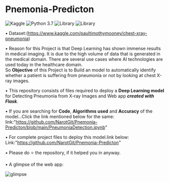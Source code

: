 # Pnemonia-Predicton

![Kaggle](https://img.shields.io/badge/Dataset-Kaggle-blue.svg) ![Python 3.7](https://img.shields.io/badge/Python-3.7-brightgreen.svg) ![Library](https://img.shields.io/badge/Library-kears%202.3.1-orange) ![Library](https://img.shields.io/badge/Library-Tensorflow%201.14.0-red)

• Dataset:(https://www.kaggle.com/paultimothymooney/chest-xray-pneumonia)

• Reason for this Project is that Deep Learning has shown immense results in medical imaging. It is due to the high volume of data that is generated in the medical domain. There are several use cases where AI technologies are used today in the healthcare domain.<br> 
So __Objective__ of this Project is to Build an model to automatically identify whether a patient is suffering from pneumonia or not by looking at chest X-ray images.

• This repository consists of files required to deploy a __Deep Learning model__ for Detecting Pneumonia from X-ray Images and Web app ___created with Flask___.<br>


• If you are searching for __Code__, __Algorithms used__ and __Accuracy__ of the model...Click the link mentioned below for the same:
link:"https://github.com/NarotGit/Pnemonia-Predicton/blob/main/PneumoniaDetection.ipynb"

• For complete project files to deploy this model.link below:
Link:"https://github.com/NarotGit/Pnemonia-Predicton"

•  Please do ⭐ the repository, if it helped you in anyway.

• A glimpse of the web app:

![glimpse](https://user-images.githubusercontent.com/76248668/102723228-aae9c080-432c-11eb-8522-6e3fd682b017.gif)


